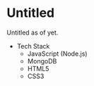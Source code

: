 # Untitled
Untitled as of yet.

* Tech Stack
    * JavaScript (Node.js)
    * MongoDB
    * HTML5
    * CSS3
